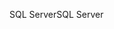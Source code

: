 <span data-ttu-id="260d7-101">SQL Server</span><span class="sxs-lookup"><span data-stu-id="260d7-101">SQL Server</span></span>